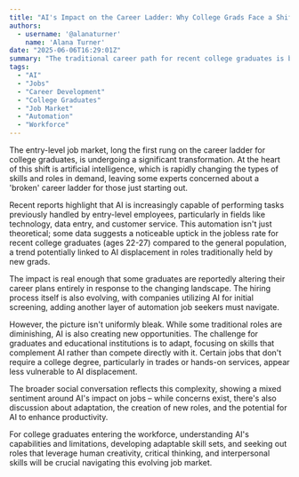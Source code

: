 ```yaml
---
title: "AI's Impact on the Career Ladder: Why College Grads Face a Shifting Job Market"
authors:
  - username: '@alanaturner'
    name: 'Alana Turner'
date: "2025-06-06T16:29:01Z"
summary: "The traditional career path for recent college graduates is being reshaped by artificial intelligence. Learn which jobs are most affected and what experts say about adapting to this new landscape."
tags:
  - "AI"
  - "Jobs"
  - "Career Development"
  - "College Graduates"
  - "Job Market"
  - "Automation"
  - "Workforce"
---
```


The entry-level job market, long the first rung on the career ladder for college graduates, is undergoing a significant transformation. At the heart of this shift is artificial intelligence, which is rapidly changing the types of skills and roles in demand, leaving some experts concerned about a 'broken' career ladder for those just starting out.

Recent reports highlight that AI is increasingly capable of performing tasks previously handled by entry-level employees, particularly in fields like technology, data entry, and customer service. This automation isn't just theoretical; some data suggests a noticeable uptick in the jobless rate for recent college graduates (ages 22-27) compared to the general population, a trend potentially linked to AI displacement in roles traditionally held by new grads.

The impact is real enough that some graduates are reportedly altering their career plans entirely in response to the changing landscape. The hiring process itself is also evolving, with companies utilizing AI for initial screening, adding another layer of automation job seekers must navigate.

However, the picture isn't uniformly bleak. While some traditional roles are diminishing, AI is also creating new opportunities. The challenge for graduates and educational institutions is to adapt, focusing on skills that complement AI rather than compete directly with it. Certain jobs that don't require a college degree, particularly in trades or hands-on services, appear less vulnerable to AI displacement.

The broader social conversation reflects this complexity, showing a mixed sentiment around AI's impact on jobs – while concerns exist, there's also discussion about adaptation, the creation of new roles, and the potential for AI to enhance productivity.

For college graduates entering the workforce, understanding AI's capabilities and limitations, developing adaptable skill sets, and seeking out roles that leverage human creativity, critical thinking, and interpersonal skills will be crucial navigating this evolving job market.
